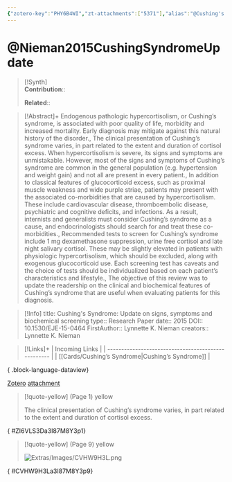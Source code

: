 ```yaml
---
{"zotero-key":"PHY6B4WI","zt-attachments":["5371"],"alias":"@Cushing's Syndrome, @Cushing's Syndrome: Update on signs, symptoms and biochemical screening","keywords":[],"FirstAuthor":"[[ Lynnette K. Nieman]]","tags":["source/researchpaper"],"dg-publish":true,"permalink":"/sources/research-papers/nieman2015-cushing-syndrome-update/","dgPassFrontmatter":true}
---
```


# @Nieman2015CushingSyndromeUpdate

>[!Synth]  
>**Contribution**::  
>  
>**Related**:: 
>  

> [!Abstract]+
> Endogenous pathologic hypercortisolism, or Cushing’s syndrome, is associated with poor quality of life, morbidity and increased mortality. Early diagnosis may mitigate against this natural history of the disorder., The clinical presentation of Cushing’s syndrome varies, in part related to the extent and duration of cortisol excess. When hypercortisolism is severe, its signs and symptoms are unmistakable. However, most of the signs and symptoms of Cushing’s syndrome are common in the general population (e.g. hypertension and weight gain) and not all are present in every patient., In addition to classical features of glucocorticoid excess, such as proximal muscle weakness and wide purple striae, patients may present with the associated co-morbidities that are caused by hypercortisolism. These include cardiovascular disease, thromboembolic disease, psychiatric and cognitive deficits, and infections. As a result, internists and generalists must consider Cushing’s syndrome as a cause, and endocrinologists should search for and treat these co-morbidities., Recommended tests to screen for Cushing’s syndrome include 1 mg dexamethasone suppression, urine free cortisol and late night salivary cortisol. These may be slightly elevated in patients with physiologic hypercortisolism, which should be excluded, along with exogenous glucocorticoid use. Each screening test has caveats and the choice of tests should be individualized based on each patient’s characteristics and lifestyle., The objective of this review was to update the readership on the clinical and biochemical features of Cushing’s syndrome that are useful when evaluating patients for this diagnosis.

> [!Info]
> title: Cushing's Syndrome: Update on signs, symptoms and biochemical screening
> type:: Research Paper 
> date:: 2015
> DOI:: 10.1530/EJE-15-0464
> FirstAuthor:: Lynnette K. Nieman
> creators:: Lynnette K. Nieman

> [!Links]+
>  | Incoming Links                                      |
> | --------------------------------------------------- |
> | [[Cards/Cushing’s Syndrome\|Cushing’s Syndrome]] |
> 
{ .block-language-dataview}


[Zotero](zotero://select/library/items/PHY6B4WI) [attachment](file:///Users/nathanmaxwell/Zotero/storage/3I87M8Y3/nieman2015-CushingSyndromeUpdate.pdf)

> [!quote-yellow] (Page 1) yellow
> 
> The clinical presentation of Cushing’s syndrome varies, in part related to the extent and duration of cortisol excess.
>
{ #ZI6VLS3Da3I87M8Y3p1}


> [!quote-yellow] (Page 9) yellow
> 
> ![Extras/Images/CVHW9H3L.png](/img/user/Extras/Images/CVHW9H3L.png)
>
{ #CVHW9H3La3I87M8Y3p9}


